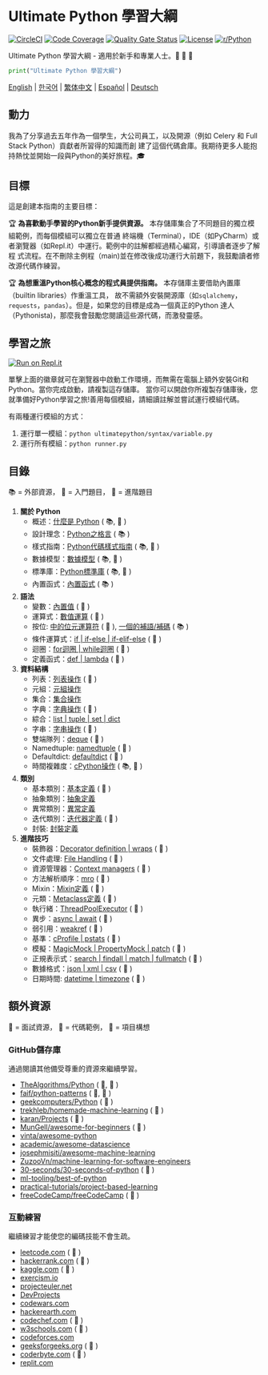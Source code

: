 # Ultimate Python 學習大綱

[![CircleCI](https://img.shields.io/circleci/build/github/huangsam/ultimate-python)](https://circleci.com/gh/huangsam/ultimate-python)
[![Code Coverage](https://img.shields.io/codecov/c/github/huangsam/ultimate-python)](https://codecov.io/gh/huangsam/ultimate-python)
[![Quality Gate Status](https://img.shields.io/sonar/quality_gate/huangsam_ultimate-python?server=https%3A%2F%2Fsonarcloud.io)](https://sonarcloud.io/dashboard?id=huangsam_ultimate-python)
[![License](https://img.shields.io/github/license/huangsam/ultimate-python)](https://github.com/huangsam/ultimate-python/blob/master/LICENSE)
[![r/Python](https://img.shields.io/badge/reddit-original_post-red)](https://www.reddit.com/r/Python/comments/inllmf/ultimate_python_study_guide/)

Ultimate Python 學習大綱 - 適用於新手和專業人士。:snake: :snake: :snake:

```python
print("Ultimate Python 學習大綱")
```

[English](README.md) |
[한국어](README.ko.md) |
[繁体中文](README.zh_tw.md) |
[Español](README.es.md) |
[Deutsch](README.de.md)

## 動力

我為了分享過去五年作為一個學生，大公司員工，以及開源（例如 Celery 和 Full Stack Python）貢獻者所習得的知識而創
建了這個代碼倉庫。我期待更多人能抱持熱忱並開始一段與Python的美好旅程。:mortar_board:

## 目標

這是創建本指南的主要目標：

:trophy: **為喜歡動手學習的Python新手提供資源。** 本存儲庫集合了不同題目的獨立模組範例，而每個模組可以獨立在普通
終端機（Terminal），IDE（如PyCharm）或者瀏覽器（如Repl.it）中運行。範例中的註解都經過精心編寫，引導讀者逐步了解程
式流程。在不刪除主例程（main)並在修改後成功運行大前題下，我鼓勵讀者修改源代碼作練習。

:trophy: **為想重溫Python核心概念的程式員提供指南。** 本存儲庫主要借助內置庫（builtin libraries）作重溫工具，
故不需額外安裝開源庫（如`sqlalchemy`，`requests`，`pandas`）。但是，如果您的目標是成為一個真正的Python
達人（Pythonista)，那麼我會鼓勵您閱讀這些源代碼，而激發靈感。

## 學習之旅

[![Run on Repl.it](https://repl.it/badge/github/huangsam/ultimate-python)](https://repl.it/github/huangsam/ultimate-python)

單擊上面的徽章就可在瀏覽器中啟動工作環境，而無需在電腦上額外安裝Git和Python。當你完成啟動，請複製這存儲庫。
當你可以開啟你所複製存儲庫後，您就準備好Python學習之旅!善用每個模組，請細讀註解並嘗試運行模組代碼。

有兩種運行模組的方式：

1. 運行單一模組：`python ultimatepython/syntax/variable.py`
2. 運行所有模組：`python runner.py`

## 目錄

:books: = 外部資源，
:cake: = 入門題目，
:exploding_head: = 進階題目

1. **關於 Python**
    - 概述：[什麼是 Python](https://github.com/trekhleb/learn-python/blob/master/src/getting_started/what_is_python.md) ( :books:, :cake: )
    - 設計理念：[Python之格言](https://www.python.org/dev/peps/pep-0020/) ( :books: )
    - 樣式指南：[Python代碼樣式指南](https://www.python.org/dev/peps/pep-0008/) ( :books:, :exploding_head: )
    - 數據模型：[數據模型](https://docs.python.org/3/reference/datamodel.html) ( :books:, :exploding_head: )
    - 標準庫：[Python標準庫](https://docs.python.org/3/library/) ( :books:, :exploding_head: )
    - 內置函式：[內置函式](https://docs.python.org/3/library/functions.html) ( :books: )
2. **語法**
    - 變數：[內置值](ultimatepython/syntax/variable.py) ( :cake: )
    - 運算式：[數值運算](ultimatepython/syntax/expression.py) ( :cake: )
    - 按位: [中的位元運算符](ultimatepython/syntax/bitwise.py) ( :cake: ), [一個的補語/補碼](https://www.geeksforgeeks.org/difference-between-1s-complement-representation-and-2s-complement-representation-technique/) ( :books: )
    - 條件運算式：[if | if-else | if-elif-else](ultimatepython/syntax/conditional.py) ( :cake: )
    - 迴圈：[for迴圈 | while迴圈](ultimatepython/syntax/loop.py) ( :cake: )
    - 定義函式：[def | lambda](ultimatepython/syntax/function.py) ( :cake: )
3. **資料結構**
    - 列表：[列表操作](ultimatepython/data_structures/list.py) ( :cake: )
    - 元組：[元組操作](ultimatepython/data_structures/tuple.py)
    - 集合：[集合操作](ultimatepython/data_structures/set.py)
    - 字典：[字典操作](ultimatepython/data_structures/dict.py) ( :cake: )
    - 綜合：[list | tuple | set | dict](ultimatepython/data_structures/comprehension.py)
    - 字串：[字串操作](ultimatepython/data_structures/string.py) ( :cake: )
    - 雙端隊列：[deque](ultimatepython/data_structures/deque.py) ( :exploding_head: )
    - Namedtuple: [namedtuple](ultimatepython/data_structures/namedtuple.py) ( :exploding_head: )
    - Defaultdict: [defaultdict](ultimatepython/data_structures/defaultdict.py) ( :exploding_head: )
    - 時間複雜度：[cPython操作](https://wiki.python.org/moin/TimeComplexity) ( :books:, :exploding_head: )
4. **類別**
    - 基本類別：[基本定義](ultimatepython/classes/basic_class.py) ( :cake: )
    - 抽象類別：[抽象定義](ultimatepython/classes/abstract_class.py)
    - 異常類別：[異常定義](ultimatepython/classes/exception_class.py)
    - 迭代類別：[迭代器定義](ultimatepython/classes/iterator_class.py) ( :exploding_head: )
    - 封裝: [封裝定義](ultimatepython/classes/encapsulation.py)
5. **進階技巧**
    - 裝飾器：[Decorator definition | wraps](ultimatepython/advanced/decorator.py) ( :exploding_head: )
    - 文件處理: [File Handling](ultimatepython/advanced/file_handling.py) ( :exploding_head: )
    - 資源管理器：[Context managers](ultimatepython/advanced/context_manager.py) ( :exploding_head: )
    - 方法解析順序：[mro](ultimatepython/advanced/mro.py) ( :exploding_head: )
    - Mixin：[Mixin定義](ultimatepython/advanced/mixin.py) ( :exploding_head: )
    - 元類：[Metaclass定義](ultimatepython/advanced/meta_class.py) ( :exploding_head: )
    - 執行緒：[ThreadPoolExecutor](ultimatepython/advanced/thread.py) ( :exploding_head: )
    - 異步：[async | await](ultimatepython/advanced/async.py) ( :exploding_head: )
    - 弱引用：[weakref](ultimatepython/advanced/weak_ref.py) ( :exploding_head: )
    - 基準：[cProfile | pstats](ultimatepython/advanced/benchmark.py) ( :exploding_head: )
    - 模擬：[MagicMock | PropertyMock | patch](ultimatepython/advanced/mocking.py) ( :exploding_head: )
    - 正規表示式：[search | findall | match | fullmatch](ultimatepython/advanced/regex.py) ( :exploding_head: )
    - 數據格式：[json | xml | csv](ultimatepython/advanced/data_format.py) ( :exploding_head: )
    - 日期時間: [datetime | timezone](ultimatepython/advanced/date_time.py) ( :exploding_head: )

## 額外資源

:necktie: = 面試資源，
:test_tube: = 代碼範例，
:brain: = 項目構想

### GitHub儲存庫

通過閱讀其他備受尊重的資源來繼續學習。

- [TheAlgorithms/Python](https://github.com/TheAlgorithms/Python) ( :necktie:, :test_tube: )
- [faif/python-patterns](https://github.com/faif/python-patterns) ( :necktie:, :test_tube: )
- [geekcomputers/Python](https://github.com/geekcomputers/Python) ( :test_tube: )
- [trekhleb/homemade-machine-learning](https://github.com/trekhleb/homemade-machine-learning) ( :test_tube: )
- [karan/Projects](https://github.com/karan/Projects) ( :brain: )
- [MunGell/awesome-for-beginners](https://github.com/MunGell/awesome-for-beginners) ( :brain: )
- [vinta/awesome-python](https://github.com/vinta/awesome-python)
- [academic/awesome-datascience](https://github.com/academic/awesome-datascience)
- [josephmisiti/awesome-machine-learning](https://github.com/josephmisiti/awesome-machine-learning)
- [ZuzooVn/machine-learning-for-software-engineers](https://github.com/ZuzooVn/machine-learning-for-software-engineers)
- [30-seconds/30-seconds-of-python](https://github.com/30-seconds/30-seconds-of-python) ( :test_tube: )
- [ml-tooling/best-of-python](https://github.com/ml-tooling/best-of-python)
- [practical-tutorials/project-based-learning](https://github.com/practical-tutorials/project-based-learning#python)
- [freeCodeCamp/freeCodeCamp](https://github.com/freeCodeCamp/freeCodeCamp) ( :necktie: )

### 互動練習

繼續練習才能使您的編碼技能不會生疏。

- [leetcode.com](https://leetcode.com/) ( :necktie: )
- [hackerrank.com](https://www.hackerrank.com/) ( :necktie: )
- [kaggle.com](https://www.kaggle.com/) ( :brain: )
- [exercism.io](https://exercism.io/)
- [projecteuler.net](https://projecteuler.net/)
- [DevProjects](https://www.codementor.io/projects/python)
- [codewars.com](https://www.codewars.com/)
- [hackerearth.com](https://www.hackerearth.com/)
- [codechef.com](https://www.codechef.com/) ( :necktie: )
- [w3schools.com](https://www.w3schools.com/python/) ( :brain: )
- [codeforces.com](https://codeforces.com/)
- [geeksforgeeks.org](https://www.geeksforgeeks.org/) ( :necktie: )
- [coderbyte.com](https://www.coderbyte.com/) ( :necktie: )
- [replit.com](https://replit.com/)
